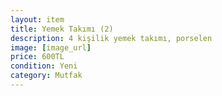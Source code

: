 ```yaml
---
layout: item
title: Yemek Takımı (2)
description: 4 kişilik yemek takımı, porselen
image: [image_url]
price: 600TL
condition: Yeni
category: Mutfak
---
```

